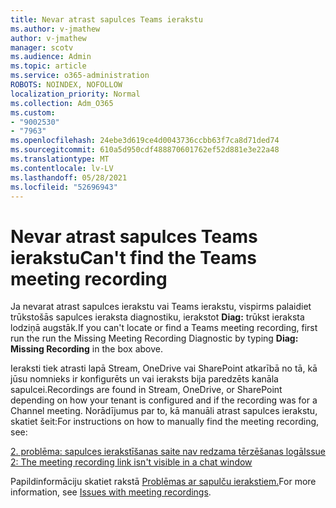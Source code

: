 ```yaml
---
title: Nevar atrast sapulces Teams ierakstu
ms.author: v-jmathew
author: v-jmathew
manager: scotv
ms.audience: Admin
ms.topic: article
ms.service: o365-administration
ROBOTS: NOINDEX, NOFOLLOW
localization_priority: Normal
ms.collection: Adm_O365
ms.custom:
- "9002530"
- "7963"
ms.openlocfilehash: 24ebe3d619ce4d0043736ccbb63f7ca8d71ded74
ms.sourcegitcommit: 610a5d950cdf488870601762ef52d881e3e22a48
ms.translationtype: MT
ms.contentlocale: lv-LV
ms.lasthandoff: 05/28/2021
ms.locfileid: "52696943"
---
```

# <a name="cant-find-the-teams-meeting-recording"></a><span data-ttu-id="7af0b-102">Nevar atrast sapulces Teams ierakstu</span><span class="sxs-lookup"><span data-stu-id="7af0b-102">Can't find the Teams meeting recording</span></span>

<span data-ttu-id="7af0b-103">Ja nevarat atrast sapulces ierakstu vai Teams ierakstu, vispirms palaidiet trūkstošās sapulces ieraksta diagnostiku, ierakstot **Diag:** trūkst ieraksta lodziņā augstāk.</span><span class="sxs-lookup"><span data-stu-id="7af0b-103">If you can't locate or find a Teams meeting recording, first run the run the Missing Meeting Recording Diagnostic by typing **Diag: Missing Recording** in the box above.</span></span> 

<span data-ttu-id="7af0b-104">Ieraksti tiek atrasti lapā Stream, OneDrive vai SharePoint atkarībā no tā, kā jūsu nomnieks ir konfigurēts un vai ieraksts bija paredzēts kanāla sapulcei.</span><span class="sxs-lookup"><span data-stu-id="7af0b-104">Recordings are found in Stream, OneDrive, or SharePoint depending on how your tenant is configured and if the recording was for a Channel meeting.</span></span> <span data-ttu-id="7af0b-105">Norādījumus par to, kā manuāli atrast sapulces ierakstu, skatiet šeit:</span><span class="sxs-lookup"><span data-stu-id="7af0b-105">For instructions on how to manually find the meeting recording, see:</span></span> 

[<span data-ttu-id="7af0b-106">2. problēma: sapulces ierakstīšanas saite nav redzama tērzēšanas logā</span><span class="sxs-lookup"><span data-stu-id="7af0b-106">Issue 2: The meeting recording link isn't visible in a chat window</span></span>](/microsoftteams/troubleshoot/meetings/troubleshoot-meeting-recording-issues#issue-2-the-meeting-recording-link-isnt-visible-in-a-chat-window)

<span data-ttu-id="7af0b-107">Papildinformāciju skatiet rakstā [Problēmas ar sapulču ierakstiem.](/microsoftteams/troubleshoot/meetings/troubleshoot-meeting-recording-issues)</span><span class="sxs-lookup"><span data-stu-id="7af0b-107">For more information, see [Issues with meeting recordings](/microsoftteams/troubleshoot/meetings/troubleshoot-meeting-recording-issues).</span></span>
